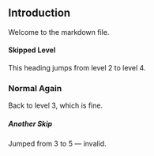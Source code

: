 ## Introduction

Welcome to the markdown file.

#### Skipped Level

This heading jumps from level 2 to level 4.

### Normal Again

Back to level 3, which is fine.

##### Another Skip

Jumped from 3 to 5 — invalid.
